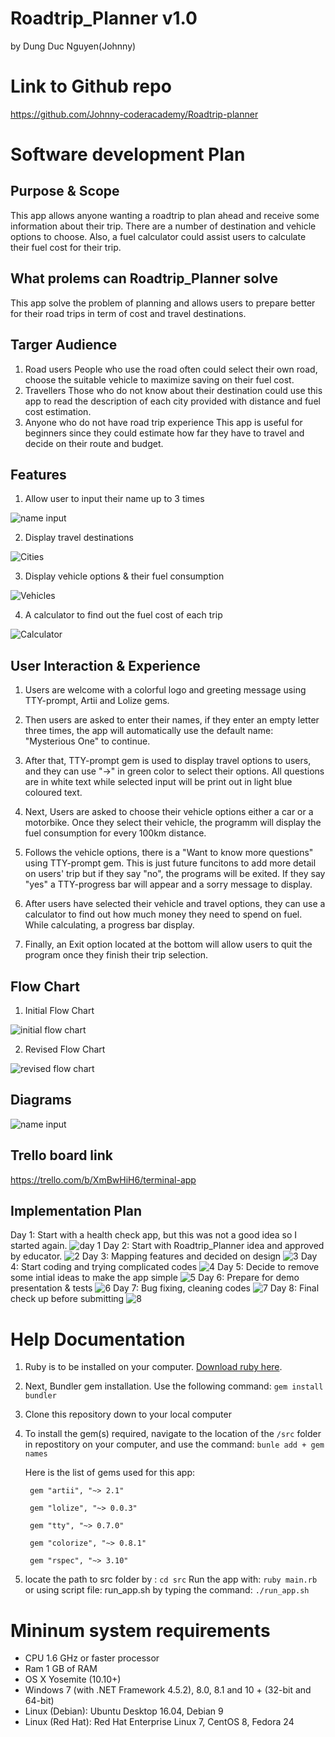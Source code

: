 # Roadtrip_Planner v1.0

by Dung Duc Nguyen(Johnny)

# Link to Github repo

https://github.com/Johnny-coderacademy/Roadtrip-planner

# Software development Plan

## Purpose & Scope
This app allows anyone wanting a roadtrip to plan ahead and receive some information about their trip. There are a number of destination and vehicle options to choose. Also, a fuel calculator could assist users to calculate their fuel cost for their trip.

## What prolems can Roadtrip_Planner solve
This app solve the problem of planning and allows users to prepare better for their road trips in term of cost and travel destinations.

## Targer Audience
1. Road users
People who use the road often could select their own road, choose the suitable vehicle to maximize saving on their fuel cost.
2. Travellers
Those who do not know about their destination could use this app to read the description of each city provided with distance and fuel cost estimation.
3. Anyone who do not have road trip experience
This app is useful for beginners since they could estimate how far they have to travel and decide on their route and budget. 
## Features
1. Allow user to input their name up to 3 times
<img src="./docs/F1.png" alt="name input">

2. Display travel destinations
<img src="./docs/F2.png" alt="Cities">

3. Display vehicle options & their fuel consumption
<img src="./docs/F3.png" alt="Vehicles">

4. A calculator to find out the fuel cost of each trip
<img src="./docs/F4.png" alt="Calculator">

## User Interaction & Experience
1. Users are welcome with a colorful logo and greeting message using TTY-prompt, Artii and Lolize gems. 

2. Then users are asked to enter their names, if they enter an empty letter three times, the app will automatically use the default name: "Mysterious One" to continue.

3. After that, TTY-prompt gem is used to display travel options to users, and they can use "->" in green color to select their options. All questions are in white text while selected input will be print out in light blue coloured text.

4. Next, Users are asked to choose their vehicle options either a car or a motorbike. Once they select their vehicle, the programm will display the fuel consumption for every 100km distance. 

5. Follows the vehicle options, there is a "Want to know more questions" using TTY-prompt gem. This is just future funcitons to add more detail on users' trip but if they say "no", the programs will be exited. If they say "yes" a TTY-progress bar will appear and a sorry message to display.

6. After users have selected their vehicle and travel options, they can use a calculator to find out how much money they need to spend on fuel. While calculating, a progress bar display.

7. Finally, an Exit option located at the bottom will allow users to quit the program once they finish their trip selection.
## Flow Chart
1. Initial Flow Chart
<img src="./docs/initial.png" alt="initial flow chart">

2. Revised Flow Chart
<img src="./docs/revised.png" alt="revised flow chart">

## Diagrams
<img src="./docs/diagram.png" alt="name input">

## Trello board link
https://trello.com/b/XmBwHiH6/terminal-app

## Implementation Plan
Day 1: Start with a health check app, but this was not a good idea so I started again.
<img src="./docs/1.png" alt="day 1">
Day 2: Start with Roadtrip_Planner idea and approved by educator.
<img src="./docs/2.png" alt="2">
Day 3: Mapping features and decided on design
<img src="./docs/3.png" alt="3">
Day 4: Start coding and trying complicated codes
<img src="./docs/4.png" alt="4">
Day 5: Decide to remove some intial ideas to make the app simple
<img src="./docs/5.png" alt="5">
Day 6: Prepare for demo presentation & tests
<img src="./docs/6.png" alt="6">
Day 7: Bug fixing, cleaning codes
<img src="./docs/7.png" alt="7">
Day 8: Final check up before submitting
<img src="./docs/8.png" alt="8">

# Help Documentation

1. Ruby is to be installed on your computer. [Download ruby here](https://www.ruby-lang.org/en/).

2. Next, Bundler gem installation. Use the following command: 
`gem install bundler`
3. Clone this repository down to your local computer
4. To install the gem(s) required, navigate to the location of the `/src` folder in repostitory on your computer, and use the command:
`bunle add + gem names`

    Here is the list of gems used for this app:

        gem "artii", "~> 2.1"

        gem "lolize", "~> 0.0.3"

        gem "tty", "~> 0.7.0"

        gem "colorize", "~> 0.8.1"

        gem "rspec", "~> 3.10"   

5. locate the path to src folder by :
`cd src`
Run the app with:
`ruby main.rb`
or using script file: run_app.sh by typing the command: 
`./run_app.sh`

# Mininum system requirements
+ CPU 1.6 GHz or faster processor
+ Ram 1 GB of RAM
+ OS X Yosemite (10.10+)
+ Windows 7 (with .NET Framework 4.5.2), 8.0, 8.1 and 10 + (32-bit and 64-bit)
+ Linux (Debian): Ubuntu Desktop 16.04, Debian 9
+ Linux (Red Hat): Red Hat Enterprise Linux 7, CentOS 8, Fedora 24
